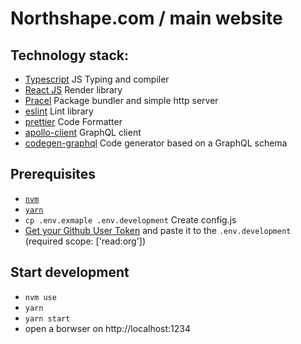 # Northshape.com / main website

## Technology stack:

-   [Typescript](https://www.typescriptlang.org/) JS Typing and compiler
-   [React JS](https://reactjs.org/) Render library
-   [Pracel](https://expressjs.com/) Package bundler and simple http server
-   [eslint](https://lodash.com/) Lint library
-   [prettier](https://lodash.com/) Code Formatter
-   [apollo-client](https://www.apollographql.com/docs/react/) GraphQL client
-   [codegen-graphql](https://github.com/dotansimha/graphql-code-generator) Code generator based on a GraphQL schema

## Prerequisites

-   [`nvm`](https://github.com/creationix/nvm#installation)
-   [`yarn`](https://yarnpkg.com/en/docs/install)
-   `cp .env.exmaple .env.development` Create config.js
-   [Get your Github User Token](https://github.com/settings/tokens) and paste it to the `.env.development` (required scope: ['read:org'])

## Start development

-   `nvm use`
-   `yarn`
-   `yarn start`
-   open a borwser on http://localhost:1234
